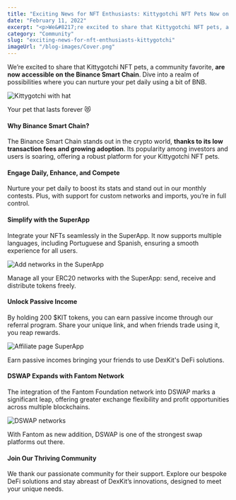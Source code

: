 ```yaml
---
title: "Exciting News for NFT Enthusiasts: Kittygotchi NFT Pets Now on Binance Smart Chain"
date: "February 11, 2022"
excerpt: "<p>We&#8217;re excited to share that Kittygotchi NFT pets, a community favorite, are now accessible on the Binance Smart Chain. Dive into a realm of possibilities&hellip;</p> "
category: "Community"
slug: "exciting-news-for-nft-enthusiasts-kittygotchi"
imageUrl: "/blog-images/Cover.png"
---
```


We’re excited to share that Kittygotchi NFT pets, a community favorite, **are now accessible on the Binance Smart Chain**. Dive into a realm of possibilities where you can nurture your pet daily using a bit of BNB.

![Kittygotchi with hat](https://dexkit.com/wp-content/uploads/kitty_blog_feat.png)

Your pet that lasts forever 😻

#### Why Binance Smart Chain?

The Binance Smart Chain stands out in the crypto world, **thanks to its low transaction fees and growing adoption**. Its popularity among investors and users is soaring, offering a robust platform for your Kittygotchi NFT pets.

#### Engage Daily, Enhance, and Compete

Nurture your pet daily to boost its stats and stand out in our monthly contests. Plus, with support for custom networks and imports, you’re in full control.

#### Simplify with the SuperApp

Integrate your NFTs seamlessly in the SuperApp. It now supports multiple languages, including Portuguese and Spanish, ensuring a smooth experience for all users.

![Add networks in the SuperApp](https://dexkit.com/wp-content/uploads/addnetwork-1-1024x277-1.png)

Manage all your ERC20 networks with the SuperApp: send, receive and distribute tokens freely.

#### Unlock Passive Income

By holding 200 $KIT tokens, you can earn passive income through our referral program. Share your unique link, and when friends trade using it, you reap rewards.

![Affiliate page SuperApp](https://dexkit.com/wp-content/uploads/affiliates_d-1024x532-1.png)

Earn passive incomes bringing your friends to use DexKit's DeFi solutions.

#### **DSWAP Expands with Fantom Network**

The integration of the Fantom Foundation network into DSWAP marks a significant leap, offering greater exchange flexibility and profit opportunities across multiple blockchains.

![DSWAP networks](https://dexkit.com/wp-content/uploads/dswap_networks.png)

With Fantom as new addition, DSWAP is one of the strongest swap platforms out there.

#### Join Our Thriving Community

We thank our passionate community for their support. Explore our bespoke DeFi solutions and stay abreast of DexKit’s innovations, designed to meet your unique needs.